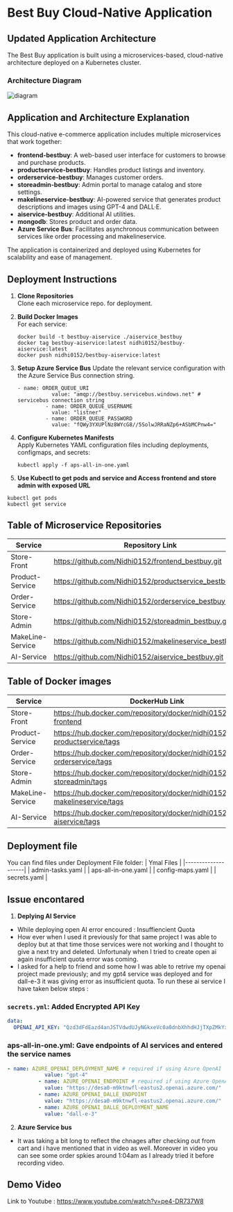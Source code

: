 #  Best Buy Cloud-Native Application

##  Updated Application Architecture

The Best Buy application is built using a microservices-based, cloud-native architecture deployed on a Kubernetes cluster.

###  Architecture Diagram  
![diagram](https://github.com/user-attachments/assets/65827401-56ff-4888-a843-da006c27791d)


## Application and Architecture Explanation

This cloud-native e-commerce application includes multiple microservices that work together:

- **frontend-bestbuy**: A web-based user interface for customers to browse and purchase products.
- **productservice-bestbuy**: Handles product listings and inventory.
- **orderservice-bestbuy**: Manages customer orders.
- **storeadmin-bestbuy**: Admin portal to manage catalog and store settings.
- **makelineservice-bestbuy**: AI-powered service that generates product descriptions and images using GPT-4 and DALL·E.
- **aiservice-bestbuy**: Additional AI utilities.
- **mongodb**: Stores product and order data.
- **Azure Service Bus**: Facilitates asynchronous communication between services like order processing and makelineservice.

The application is containerized and deployed using Kubernetes for scalability and ease of management.

##  Deployment Instructions

1. **Clone Repositories**  
   Clone each microservice repo. for deployment.

2. **Build Docker Images**  
   For each service:
   ```example:
   docker build -t bestbuy-aiservice ./aiservice_bestbuy
   docker tag bestbuy-aiservice:latest nidhi0152/bestbuy-aiservice:latest
   docker push nidhi0152/bestbuy-aiservice:latest
   ```
3. **Setup Azure Service Bus**
   Update the relevant service configuration with the Azure Service Bus connection string.
   ```example:
   - name: ORDER_QUEUE_URI
              value: "amqp://bestbuy.servicebus.windows.net" # servicebus connection string
            - name: ORDER_QUEUE_USERNAME
              value: "listner"
            - name: ORDER_QUEUE_PASSWORD
              value: "fQWy3YXUPlNz8WYcG8//5SolwJRRaNZp6+ASbMCPnw4="
   ```
4. **Configure Kubernetes Manifests**  
   Apply Kubernetes YAML configuration files including deployments, configmaps, and secrets:
   ```example:
   kubectl apply -f aps-all-in-one.yaml

   ```
5. **Use Kubectl to get pods and service and Access frontend and store admin with exposed URL**
```
kubectl get pods
kubectl get service
```
## Table of Microservice Repositories

| Service            | Repository Link                                      |
|--------------------|------------------------------------------------------|
| Store-Front        | https://github.com/Nidhi0152/frontend_bestbuy.git |
| Product-Service    | https://github.com/Nidhi0152/productservice_bestbuy.git |
| Order-Service      | https://github.com/Nidhi0152/orderservice_bestbuy.git |
| Store-Admin        | https://github.com/Nidhi0152/storeadmin_bestbuy.git |
| MakeLine-Service   | https://github.com/Nidhi0152/makelineservice_bestbuy.git |
| AI-Service         | https://github.com/Nidhi0152/aiservice_bestbuy.git |

## Table of Docker images

| Service            | DockerHub Link                                      |
|--------------------|------------------------------------------------------|
| Store-Front        | https://hub.docker.com/repository/docker/nidhi0152/bestbuy-frontend |
| Product-Service    | https://hub.docker.com/repository/docker/nidhi0152/bestbuy-productservice/tags |
| Order-Service      | https://hub.docker.com/repository/docker/nidhi0152/bestbuy-orderservice/tags |
| Store-Admin        | https://hub.docker.com/repository/docker/nidhi0152/bestbuy-storeadmin/tags  |
| MakeLine-Service   | https://hub.docker.com/repository/docker/nidhi0152/bestbuy-makelineservice/tags |
| AI-Service         | https://hub.docker.com/repository/docker/nidhi0152/bestbuy-aiservice/tags |
    
## Deployment file
 You can find files under Deployment File folder:
 | Ymal Files            |
|--------------------|
| admin-tasks.yaml       |
| aps-all-in-one.yaml   | 
| config-maps.yaml      | 
| secrets.yaml     |

## Issue encontared
1.  **Deplying AI Service**
   - While deploying open AI error encoured : Insuffiencient Quota
   - How ever when I used it previously for that same project I was able to deploy but at that time those services were not working and I thought to give a next try and deleted. Unfortunaly when I tried to create open ai again insufficient quota error  was coming.
   -  I asked for a help to friend and some how I was able to retrive my openai project made previously; and my gpt4 service was deployed and for dall-e-3 it was giving error as insufficient quota. To run these ai service I have taken below steps :

###  `secrets.yml`: Added Encrypted API Key

```yaml
data:
  OPENAI_API_KEY: "Qzd3dFdEazd4anJSTVdwdUJyNGkxeVc0a0dnbXhhdHJjTXpZMkYxVWZkUUt2cGdrbkhWV0pRUUo5OUJEQUNIWUh2NlhKM3czQUFBQUFDT0dJZmdr"
```
  
### aps-all-in-one.yml: Gave endpoints of AI services and entered the service names

  ```yaml
- name: AZURE_OPENAI_DEPLOYMENT_NAME # required if using Azure OpenAI
              value: "gpt-4"
            - name: AZURE_OPENAI_ENDPOINT # required if using Azure OpenAI
              value: "https://desa0-m9ktnwfl-eastus2.openai.azure.com/"
            - name: AZURE_OPENAI_DALLE_ENDPOINT
              value: "https://desa0-m9ktnwfl-eastus2.openai.azure.com/"
            - name: AZURE_OPENAI_DALLE_DEPLOYMENT_NAME
              value: "dall-e-3"
   ```
2. **Azure Service bus**
 - It was taking a bit long to reflect the chnages after checking out from cart and i have mentioned that in video as well. Moreover in video you can see some order spkies around 1:04am as I already tried it before recording video.

## Demo Video
Link to Youtube : https://www.youtube.com/watch?v=pe4-DR737W8
